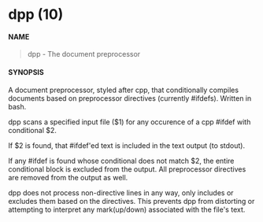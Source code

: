 # dpp (10)

#### NAME
> dpp - The document preprocessor
  
#### SYNOPSIS
  
A document preprocessor, styled after cpp, that conditionally compiles documents based on preprocessor directives
(currently #ifdefs).  Written in bash.

dpp scans a specified input file ($1) for any occurence of a cpp #ifdef with conditional $2.  

If $2 is found, that #ifdef'ed text is included in the text output (to stdout).

If any #ifdef is found whose conditional does not match $2, the entire conditional block is excluded from the
output.  All preprocessor directives are removed from the output as well.

dpp does not process non-directive lines in any way, only includes or excludes them based on the directives.  This
prevents dpp from distorting or attempting to interpret any mark(up/down) associated with the file's text.
